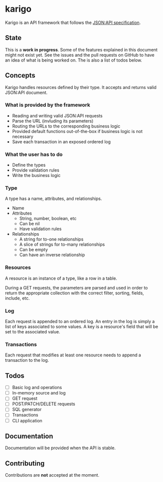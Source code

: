 # karigo

Karigo is an API framework that follows the [JSON:API specification](https://jsonapi.org/format).

## State

This is a **work in progress**. Some of the features explained in this document might not exist yet. See the issues and the pull requests on GitHub to have an idea of what is being worked on. The is also a list of todos below.

## Concepts

Karigo handles resources defined by their type. It accepts and returns valid JSON:API document.

### What is provided by the framework

 - Reading and writing valid JSON:API requests
 - Parse the URL (invluding its parameters)
 - Routing the URLs to the corresponding business logic
 - Provided default functions out-of-the-box if business logic is not necessary
 - Save each transaction in an exposed ordered log

### What the user has to do

 - Define the types
 - Provide validation rules
 - Write the business logic

### Type

A type has a name, attributes, and relationships.

 - Name
 - Attributes
   - String, number, boolean, etc
   - Can be nil
   - Have validation rules
 - Relationships
   - A string for to-one relationships
   - A slice of strings for to-many relationships
   - Can be empty
   - Can have an inverse relationship

### Resources

A resource is an instance of a type, like a row in a table.

During a GET requests, the parameters are parsed and used in order to return the appropriate collection with the correct filter, sorting, fields, include, etc.

### Log

Each request is appended to an ordered log. An entry in the log is simply a list of keys associated to some values. A key is a resource's field that will be set to the associated value.

### Transactions

Each request that modifies at least one resource needs to append a transaction to the log.

## Todos

 - [ ] Basic log and operations
 - [ ] In-memory source and log
 - [ ] GET request
 - [ ] POST/PATCH/DELETE requests
 - [ ] SQL generator
 - [ ] Transactions
 - [ ] CLI application

## Documentation

Documentation will be provided when the API is stable.

## Contributing

Contributions are **not** accepted at the moment.
